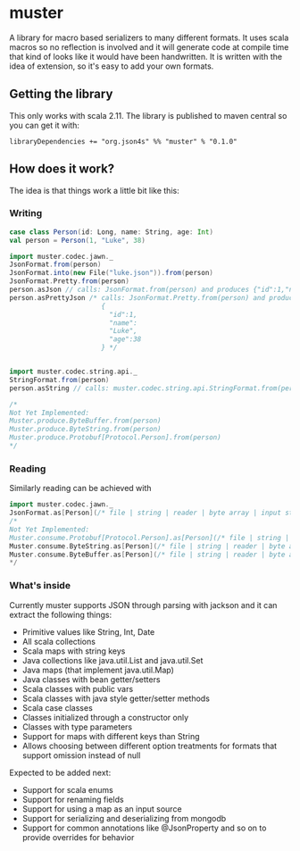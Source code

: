# muster

A library for macro based serializers to many different formats.
It uses scala macros so no reflection is involved and it will generate code at compile time
that kind of looks like it would have been handwritten.  It is written with the idea of extension, so it's easy to
add your own formats.

## Getting the library

This only works with scala 2.11.
The library is published to maven central so you can get it with:

```
libraryDependencies += "org.json4s" %% "muster" % "0.1.0"
```

## How does it work?

The idea is that things work a little bit like this:

### Writing

```scala
case class Person(id: Long, name: String, age: Int)
val person = Person(1, "Luke", 38)

import muster.codec.jawn._
JsonFormat.from(person)
JsonFormat.into(new File("luke.json")).from(person)
JsonFormat.Pretty.from(person)
person.asJson // calls: JsonFormat.from(person) and produces {"id":1,"name":"Luke","age":38}
person.asPrettyJson /* calls: JsonFormat.Pretty.from(person) and produces
                       {
                         "id":1,
                         "name":
                         "Luke",
                         "age":38
                       } */


import muster.codec.string.api._
StringFormat.from(person)
person.asString // calls: muster.codec.string.api.StringFormat.from(person) and produces Person(id: 1, name: "Luke", age: 38)

/*
Not Yet Implemented:
Muster.produce.ByteBuffer.from(person)
Muster.produce.ByteString.from(person)
Muster.produce.Protobuf[Protocol.Person].from(person)
*/

```

### Reading

Similarly reading can be achieved with

```scala
import muster.codec.jawn._
JsonFormat.as[Person](/* file | string | reader | byte array | input stream | URL */ input)
/*
Not Yet Implemented:
Muster.consume.Protobuf[Protocol.Person].as[Person](/* file | string | reader | byte array | input stream | URL */ input)
Muster.consume.ByteString.as[Person](/* file | string | reader | byte array | input stream | URL */ input)
Muster.consume.ByteBuffer.as[Person](/* file | string | reader | byte array | input stream | URL */ input)
*/
```

### What's inside

Currently muster supports JSON through parsing with jackson and it can extract the following things:
* Primitive values like String, Int, Date
* All scala collections
* Scala maps with string keys
* Java collections like java.util.List and java.util.Set
* Java maps (that implement java.util.Map)
* Java classes with bean getter/setters
* Scala classes with public vars
* Scala classes with java style getter/setter methods
* Scala case classes
* Classes initialized through a constructor only
* Classes with type parameters
* Support for maps with different keys than String
* Allows choosing between different option treatments for formats that support omission instead of null

Expected to be added next:
* Support for scala enums
* Support for renaming fields 
* Support for using a map as an input source
* Support for serializing and deserializing from mongodb
* Support for common annotations like @JsonProperty and so on to provide overrides for behavior

